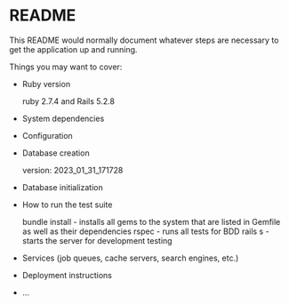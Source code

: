 # README

This README would normally document whatever steps are necessary to get the
application up and running.

Things you may want to cover:

* Ruby version

    ruby 2.7.4 and Rails 5.2.8

* System dependencies

* Configuration

* Database creation

    version: 2023_01_31_171728

* Database initialization

* How to run the test suite

    bundle install - installs all gems to the system that are listed in Gemfile as well as their dependencies
    rspec - runs all tests for BDD
    rails s - starts the server for development testing

* Services (job queues, cache servers, search engines, etc.)

* Deployment instructions

* ...
